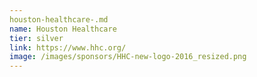 ```yaml
---
houston-healthcare-.md
name: Houston Healthcare
tier: silver
link: https://www.hhc.org/
image: /images/sponsors/HHC-new-logo-2016_resized.png
---
```

